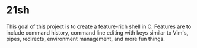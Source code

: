 # 21sh

This goal of this project is to create a feature-rich shell in C. Features are to include command history,
command line editing with keys similar to Vim's, pipes, redirects, environment management, and more fun things.
